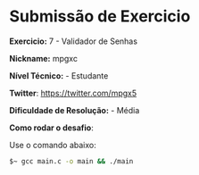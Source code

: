 # Submissão de Exercicio

**Exercicio:** 7 - Validador de Senhas

**Nickname:** mpgxc

**Nível Técnico:** - Estudante

**Twitter**: https://twitter.com/mpgx5

**Dificuldade de Resolução:** - Média

**Como rodar o desafio**:

Use o comando abaixo:

``` bash
$~ gcc main.c -o main && ./main
```
